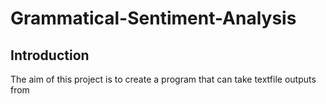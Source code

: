 # Grammatical-Sentiment-Analysis

## Introduction

The aim of this project is to create a program that can take textfile outputs from 
